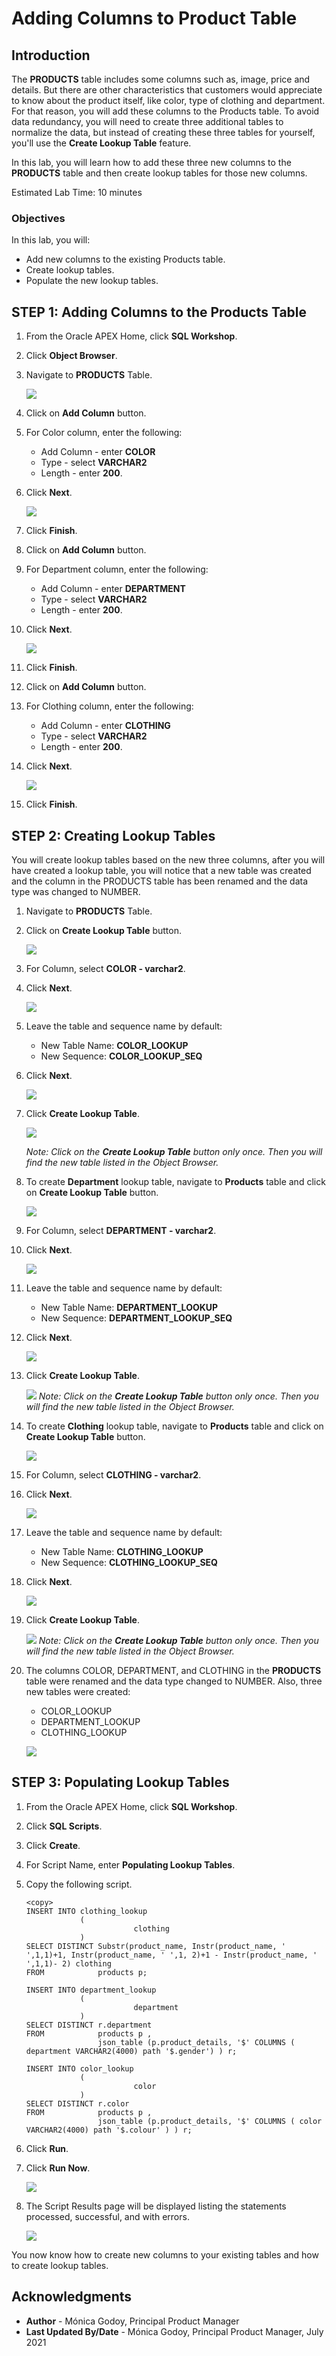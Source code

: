 # Adding Columns to Product Table

## Introduction

The **PRODUCTS** table includes some columns such as, image, price and details. But there are other characteristics that customers would appreciate to know about the product itself, like color, type of clothing and department. For that reason, you will add these  columns to the Products table. 
To avoid data redundancy, you will need to create three additional tables to normalize the data, but instead of creating these three tables for yourself, you'll use the **Create Lookup Table** feature.

In this lab, you will learn how to add these three new columns to the **PRODUCTS** table and then create lookup tables for those new columns.

Estimated Lab Time: 10 minutes

### Objectives
In this lab, you will:
- Add new columns to the existing Products table.
- Create lookup tables.
- Populate the new lookup tables.

## **STEP 1**: Adding Columns to the Products Table

1. From the Oracle APEX Home, click **SQL Workshop**.

2. Click **Object Browser**.

3. Navigate to **PRODUCTS** Table.

    ![](images/products.png " ")

4. Click on **Add Column** button.

5. For Color column, enter the following:

    * Add Column - enter **COLOR**
    * Type - select **VARCHAR2**
    * Length - enter **200**.

6. Click **Next**.

    ![](images/color-column.png " ")

7. Click **Finish**.

8. Click on **Add Column** button.

9.  For Department column, enter the following:

    * Add Column - enter **DEPARTMENT**
    * Type - select **VARCHAR2**
    * Length - enter **200**.

10. Click **Next**.

    ![](images/department-column.png " ")

11. Click **Finish**.

12. Click on **Add Column** button.

13. For Clothing column, enter the following:

    * Add Column - enter **CLOTHING**
    * Type - select **VARCHAR2**
    * Length - enter **200**.

14. Click **Next**.

    ![](images/clothing-column.png " ")

15. Click **Finish**.

## **STEP 2**: Creating Lookup Tables
You will create lookup tables based on the new three columns, after you will have created a lookup table, you will notice that a new table was created and the column in the PRODUCTS table has been renamed and the data type was changed to NUMBER.

1. Navigate to **PRODUCTS** Table.

2. Click on **Create Lookup Table** button.

    ![](images/lookup-table.png " ")

3. For Column, select **COLOR - varchar2**.

4. Click **Next**.

    ![](images/lt-color.png " ")

5. Leave the table and sequence name by default:

    * New Table Name: **COLOR_LOOKUP**
    * New Sequence: **COLOR\_LOOKUP\_SEQ**

6. Click **Next**.

    ![](images/lt-color2.png " ")

7. Click **Create Lookup Table**.

    ![](images/lt-color3.png " ")

    *Note: Click on the **Create Lookup Table** button only once. Then you will find the new table listed in the Object Browser.*

8. To create **Department** lookup table, navigate to **Products** table and click on **Create Lookup Table** button.

    ![](images/lookup-table2.png " ")

9. For Column, select **DEPARTMENT - varchar2**.

10. Click **Next**.

    ![](images/lt-department.png " ")

11. Leave the table and sequence name by default:

    * New Table Name: **DEPARTMENT_LOOKUP**
    * New Sequence: **DEPARTMENT\_LOOKUP\_SEQ**

12. Click **Next**.

    ![](images/lt-department2.png " ")
    
13. Click **Create Lookup Table**.

    ![](images/lt-department3.png " ")
    *Note: Click on the **Create Lookup Table** button only once. Then you will find the new table listed in the Object Browser.*
    
14. To create **Clothing** lookup table, navigate to **Products** table and click on **Create Lookup Table** button.

    ![](images/lookup-table3.png " ")

15. For Column, select **CLOTHING - varchar2**.

16. Click **Next**.

    ![](images/lt-clothing.png " ")

17. Leave the table and sequence name by default:

    * New Table Name: **CLOTHING_LOOKUP**
    * New Sequence: **CLOTHING\_LOOKUP\_SEQ**

18. Click **Next**.

    ![](images/lt-clothing2.png " ")

19. Click **Create Lookup Table**.

    ![](images/lt-clothing3.png " ")
    *Note: Click on the **Create Lookup Table** button only once. Then you will find the new table listed in the Object Browser.*

20. The columns COLOR, DEPARTMENT, and CLOTHING in the **PRODUCTS** table were renamed and the data type changed to NUMBER. Also, three new tables were created:
    - COLOR_LOOKUP
    - DEPARTMENT_LOOKUP
    - CLOTHING_LOOKUP

    ![](images/lookup-table4.png " ")

## **STEP 3**: Populating Lookup Tables

1. From the Oracle APEX Home, click **SQL Workshop**.

2. Click **SQL Scripts**.

3. Click **Create**.

4. For Script Name, enter **Populating Lookup Tables**.

5. Copy the following script.
    ```
    <copy>
    INSERT INTO clothing_lookup
                (
                            clothing
                )
    SELECT DISTINCT Substr(product_name, Instr(product_name, ' ',1,1)+1, Instr(product_name, ' ',1, 2)+1 - Instr(product_name, ' ',1,1)- 2) clothing
    FROM            products p;

    INSERT INTO department_lookup
                (
                            department
                )
    SELECT DISTINCT r.department
    FROM            products p ,
                    json_table (p.product_details, '$' COLUMNS ( department VARCHAR2(4000) path '$.gender') ) r;

    INSERT INTO color_lookup
                (
                            color
                )
    SELECT DISTINCT r.color
    FROM            products p ,
                    json_table (p.product_details, '$' COLUMNS ( color VARCHAR2(4000) path '$.colour' ) ) r;
    ```

5. Click **Run**.

6. Click **Run Now**.

    ![](images/create-script.png " ")

7. The Script Results page will be displayed listing the statements processed, successful, and with errors.

    ![](images/script-results.png " ")
    

You now know how to create new columns to your existing tables and how to create lookup tables.

## **Acknowledgments**

- **Author** - Mónica Godoy, Principal Product Manager
- **Last Updated By/Date** - Mónica Godoy, Principal Product Manager, July 2021

